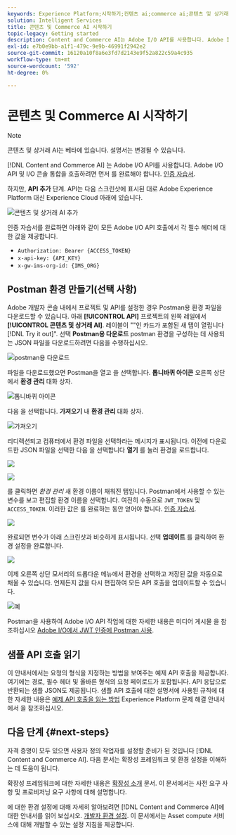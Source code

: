 ```yaml
---
keywords: Experience Platform;시작하기;컨텐츠 ai;commerce ai;콘텐츠 및 상거래 ai
solution: Intelligent Services
title: 콘텐츠 및 Commerce AI 시작하기
topic-legacy: Getting started
description: Content and Commerce AI는 Adobe I/O API를 사용합니다. Adobe I/O API 및 I/O 콘솔 통합을 호출하려면 먼저 인증 자습서를 완료해야 합니다.
exl-id: e7b0e9bb-a1f1-479c-9e9b-46991f2942e2
source-git-commit: 16120a10f8a6e3fd7d2143e9f52a822c59a4c935
workflow-type: tm+mt
source-wordcount: '592'
ht-degree: 0%

---
```


# 콘텐츠 및 Commerce AI 시작하기

>[!NOTE]
>
>콘텐츠 및 상거래 AI는 베타에 있습니다. 설명서는 변경될 수 있습니다.

[!DNL Content and Commerce AI] 는 Adobe I/O API를 사용합니다. Adobe I/O API 및 I/O 콘솔 통합을 호출하려면 먼저 를 완료해야 합니다. [인증 자습서](https://www.adobe.com/go/platform-api-authentication-en).

하지만, **API 추가** 단계. API는 다음 스크린샷에 표시된 대로 Adobe Experience Platform 대신 Experience Cloud 아래에 있습니다.

![콘텐츠 및 상거래 AI 추가](./images/add-api.png)

인증 자습서를 완료하면 아래와 같이 모든 Adobe I/O API 호출에서 각 필수 헤더에 대한 값을 제공합니다.

- `Authorization: Bearer {ACCESS_TOKEN}`
- `x-api-key: {API_KEY}`
- `x-gw-ims-org-id: {IMS_ORG}`

## Postman 환경 만들기(선택 사항)

Adobe 개발자 콘솔 내에서 프로젝트 및 API를 설정한 경우 Postman용 환경 파일을 다운로드할 수 있습니다. 아래 **[!UICONTROL API]** 프로젝트의 왼쪽 레일에서 **[!UICONTROL 콘텐츠 및 상거래 AI]**. 레이블이 &quot;&quot;인 카드가 포함된 새 탭이 열립니다[!DNL Try it out]&quot;. 선택 **Postman용 다운로드** postman 환경을 구성하는 데 사용되는 JSON 파일을 다운로드하려면 다음을 수행하십시오.

![postman용 다운로드](./images/add-to-postman.png)

파일을 다운로드했으면 Postman을 열고 을 선택합니다. **톱니바퀴 아이콘** 오른쪽 상단에서 **환경 관리** 대화 상자.

![톱니바퀴 아이콘](./images/select-gear-icon.png)

다음 을 선택합니다. **가져오기** 내 **환경 관리** 대화 상자.

![가져오기](./images/import.png)

리디렉션되고 컴퓨터에서 환경 파일을 선택하라는 메시지가 표시됩니다. 이전에 다운로드한 JSON 파일을 선택한 다음 을 선택합니다 **열기** 를 눌러 환경을 로드합니다.

![](./images/choose-your-file.png)

![](./images/click-open.png)

를 클릭하면 *환경 관리* 새 환경 이름이 채워진 탭입니다. Postman에서 사용할 수 있는 변수를 보고 편집할 환경 이름을 선택합니다. 여전히 수동으로 `JWT_TOKEN` 및 `ACCESS_TOKEN`. 이러한 값은 를 완료하는 동안 얻어야 합니다. [인증 자습서](https://www.adobe.com/go/platform-api-authentication-en).

![](./images/re-direct.png)

완료되면 변수가 아래 스크린샷과 비슷하게 표시됩니다. 선택 **업데이트** 를 클릭하여 환경 설정을 완료합니다.

![](./images/final-environment.png)

이제 오른쪽 상단 모서리의 드롭다운 메뉴에서 환경을 선택하고 저장된 값을 자동으로 채울 수 있습니다. 언제든지 값을 다시 편집하여 모든 API 호출을 업데이트할 수 있습니다.

![예](./images/select-environment.png)

Postman을 사용하여 Adobe I/O API 작업에 대한 자세한 내용은 미디어 게시물 을 참조하십시오 [Adobe I/O에서 JWT 인증에 Postman 사용](https://medium.com/adobetech/using-postman-for-jwt-authentication-on-adobe-i-o-7573428ffe7f).

## 샘플 API 호출 읽기

이 안내서에서는 요청의 형식을 지정하는 방법을 보여주는 예제 API 호출을 제공합니다. 여기에는 경로, 필수 헤더 및 올바른 형식의 요청 페이로드가 포함됩니다. API 응답으로 반환되는 샘플 JSON도 제공됩니다. 샘플 API 호출에 대한 설명서에 사용된 규칙에 대한 자세한 내용은 [예제 API 호출을 읽는 방법](../../landing/troubleshooting.md) Experience Platform 문제 해결 안내서에서 을 참조하십시오.

## 다음 단계 {#next-steps}

자격 증명이 모두 있으면 사용자 정의 작업자를 설정할 준비가 된 것입니다 [!DNL Content and Commerce AI]. 다음 문서는 확장성 프레임워크 및 환경 설정을 이해하는 데 도움이 됩니다.

확장성 프레임워크에 대한 자세한 내용은 [확장성 소개](https://experienceleague.adobe.com/docs/asset-compute/using/extend/understand-extensibility.html) 문서. 이 문서에서는 사전 요구 사항 및 프로비저닝 요구 사항에 대해 설명합니다.

에 대한 환경 설정에 대해 자세히 알아보려면 [!DNL Content and Commerce AI]에 대한 안내서를 읽어 보십시오. [개발자 환경 설정](https://experienceleague.adobe.com/docs/asset-compute/using/extend/setup-environment.html). 이 문서에서는 Asset compute 서비스에 대해 개발할 수 있는 설정 지침을 제공합니다.
